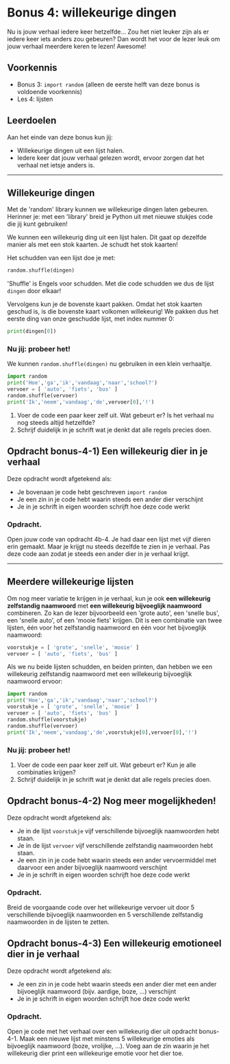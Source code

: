 # Bonus 4: willekeurige dingen

Nu is jouw verhaal iedere keer hetzelfde... Zou het niet leuker zijn als er iedere keer iets anders zou gebeuren? Dan wordt het voor de lezer leuk om jouw verhaal meerdere keren te lezen! Awesome!

## Voorkennis

* Bonus 3: `import random` (alleen de eerste helft van deze bonus is voldoende voorkennis)
* Les 4: lijsten

## Leerdoelen

Aan het einde van deze bonus kun jij:

* Willekeurige dingen uit een lijst halen.
* Iedere keer dat jouw verhaal gelezen wordt, ervoor zorgen dat het verhaal net ietsje anders is.

****




## Willekeurige dingen

Met de 'random' library kunnen we willekeurige dingen laten gebeuren. Herinner je: met een 'library' breid je Python uit met nieuwe stukjes code die jij kunt gebruiken!

We kunnen een willekeurig ding uit een lijst halen. Dit gaat op dezelfde manier als met een stok kaarten. Je schudt het stok kaarten!

Het schudden van een lijst doe je met:
```python
random.shuffle(dingen)
```
'Shuffle' is Engels voor schudden. Met die code schudden we dus de lijst `dingen` door elkaar!

Vervolgens kun je de bovenste kaart pakken. Omdat het stok kaarten geschud is, is die bovenste kaart volkomen willekeurig! We pakken dus het eerste ding van onze geschudde lijst, met index nummer 0:

```python
print(dingen[0])
```

### Nu jij: probeer het!

We kunnen `random.shuffle(dingen)` nu gebruiken in een klein verhaaltje.

```python
import random
print('Hoe','ga','ik','vandaag','naar','school?')
vervoer = [ 'auto', 'fiets', 'bus' ]
random.shuffle(vervoer)
print('Ik','neem','vandaag','de',vervoer[0],'!')
```

1) Voer de code een paar keer zelf uit. Wat gebeurt er? Is het verhaal nu nog steeds altijd hetzelfde?
2) Schrijf duidelijk in je schrift wat je denkt dat alle regels precies doen.





## Opdracht bonus-4-1\) Een willekeurig dier in je verhaal

Deze opdracht wordt afgetekend als:

* Je bovenaan je code hebt geschreven `import random`
* Je een zin in je code hebt waarin steeds een ander dier verschijnt
* Je in je schrift in eigen woorden schrijft hoe deze code werkt

### Opdracht.

Open jouw code van opdracht 4b-4. Je had daar een lijst met vijf dieren erin gemaakt. Maar je krijgt nu steeds dezelfde te zien in je verhaal. Pas deze code aan zodat je steeds een ander dier in je verhaal krijgt.




****

## Meerdere willekeurige lijsten

Om nog meer variatie te krijgen in je verhaal, kun je ook **een willekeurig zelfstandig naamwoord** met **een willekeurig bijvoeglijk naamwoord** combineren. Zo kan de lezer bijvoorbeeld een 'grote auto', een 'snelle bus', een 'snelle auto', of een 'mooie fiets' krijgen. Dit is een combinatie van twee lijsten, één voor het zelfstandig naamwoord en één voor het bijvoeglijk naamwoord:

```python
voorstukje = [ 'grote', 'snelle', 'mooie' ]
vervoer = [ 'auto', 'fiets', 'bus' ]
```

Als we nu beide lijsten schudden, en beiden printen, dan hebben we een willekeurig zelfstandig naamwoord met een willekeurig bijvoeglijk naamwoord ervoor:

```python
import random
print('Hoe','ga','ik','vandaag','naar','school?')
voorstukje = [ 'grote', 'snelle', 'mooie' ]
vervoer = [ 'auto', 'fiets', 'bus' ]
random.shuffle(voorstukje)
random.shuffle(vervoer)
print('Ik','neem','vandaag','de',voorstukje[0],vervoer[0],'!')
```

### Nu jij: probeer het!

1) Voer de code een paar keer zelf uit. Wat gebeurt er? Kun je alle combinaties krijgen?
2) Schrijf duidelijk in je schrift wat je denkt dat alle regels precies doen.





## Opdracht bonus-4-2\) Nog meer mogelijkheden!

Deze opdracht wordt afgetekend als:

* Je in de lijst `voorstukje` vijf verschillende bijvoeglijk naamwoorden hebt staan.
* Je in de lijst `vervoer` vijf verschillende zelfstandig naamwoorden hebt staan.
* Je een zin in je code hebt waarin steeds een ander vervoermiddel met daarvoor een ander bijvoeglijk naamwoord verschijnt
* Je in je schrift in eigen woorden schrijft hoe deze code werkt

### Opdracht.

Breid de voorgaande code over het willekeurige vervoer uit door 5 verschillende bijvoeglijk naamwoorden en 5 verschillende zelfstandig naamwoorden in de lijsten te zetten.





## Opdracht bonus-4-3\) Een willekeurig emotioneel dier in je verhaal

Deze opdracht wordt afgetekend als:

* Je een zin in je code hebt waarin steeds een ander dier met een ander bijvoeglijk naamwoord (bijv. aardige, boze, ...) verschijnt
* Je in je schrift in eigen woorden schrijft hoe deze code werkt

### Opdracht.

Open je code met het verhaal over een willekeurig dier uit opdracht bonus-4-1.
Maak een nieuwe lijst met minstens 5 willekeurige emoties als bijvoeglijk naamwoord (boze, vrolijke, ...).
Voeg aan de zin waarin je het willekeurig dier print een willekeurige emotie voor het dier toe.

